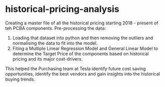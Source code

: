 # historical-pricing-analysis

Creating a master file of all the historical pricing starting 2018 - present of teh PCBA components. 
Pre-processing the data: 
  1.  Loading that dataset into python and then removing the outliers and normalising the data to fit into the model.
  2.  Fiting a Multiple Linear Regression Model and General Linear Model to determine the Target Price of the components based on historical pricing and its major cost-drivers.
  
  This helped the Purchasing team at Tesla identify future cost saving opportunities, identify the best vendors and gain insights into the historical buying trends.
